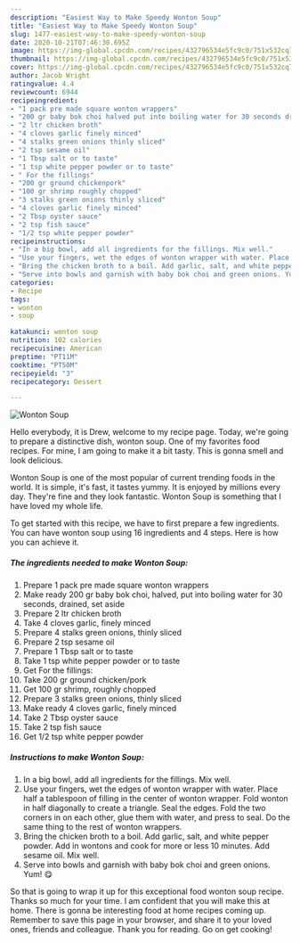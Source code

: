 ```yaml
---
description: "Easiest Way to Make Speedy Wonton Soup"
title: "Easiest Way to Make Speedy Wonton Soup"
slug: 1477-easiest-way-to-make-speedy-wonton-soup
date: 2020-10-21T07:46:30.695Z
image: https://img-global.cpcdn.com/recipes/432796534e5fc9c0/751x532cq70/wonton-soup-recipe-main-photo.jpg
thumbnail: https://img-global.cpcdn.com/recipes/432796534e5fc9c0/751x532cq70/wonton-soup-recipe-main-photo.jpg
cover: https://img-global.cpcdn.com/recipes/432796534e5fc9c0/751x532cq70/wonton-soup-recipe-main-photo.jpg
author: Jacob Wright
ratingvalue: 4.4
reviewcount: 6944
recipeingredient:
- "1 pack pre made square wonton wrappers"
- "200 gr baby bok choi halved put into boiling water for 30 seconds drained set aside"
- "2 ltr chicken broth"
- "4 cloves garlic finely minced"
- "4 stalks green onions thinly sliced"
- "2 tsp sesame oil"
- "1 Tbsp salt or to taste"
- "1 tsp white pepper powder or to taste"
- " For the fillings"
- "200 gr ground chickenpork"
- "100 gr shrimp roughly chopped"
- "3 stalks green onions thinly sliced"
- "4 cloves garlic finely minced"
- "2 Tbsp oyster sauce"
- "2 tsp fish sauce"
- "1/2 tsp white pepper powder"
recipeinstructions:
- "In a big bowl, add all ingredients for the fillings. Mix well."
- "Use your fingers, wet the edges of wonton wrapper with water. Place half a tablespoon of filling in the center of wonton wrapper. Fold wonton in half diagonally to create a triangle. Seal the edges. Fold the two corners in on each other, glue them with water, and press to seal. Do the same thing to the rest of wonton wrappers."
- "Bring the chicken broth to a boil. Add garlic, salt, and white pepper powder. Add in wontons and cook for more or less 10 minutes. Add sesame oil. Mix well."
- "Serve into bowls and garnish with baby bok choi and green onions. Yum! 😋"
categories:
- Recipe
tags:
- wonton
- soup

katakunci: wonton soup 
nutrition: 102 calories
recipecuisine: American
preptime: "PT11M"
cooktime: "PT50M"
recipeyield: "3"
recipecategory: Dessert

---
```



![Wonton Soup](https://img-global.cpcdn.com/recipes/432796534e5fc9c0/751x532cq70/wonton-soup-recipe-main-photo.jpg)

Hello everybody, it is Drew, welcome to my recipe page. Today, we're going to prepare a distinctive dish, wonton soup. One of my favorites food recipes. For mine, I am going to make it a bit tasty. This is gonna smell and look delicious.



Wonton Soup is one of the most popular of current trending foods in the world. It is simple, it's fast, it tastes yummy. It is enjoyed by millions every day. They're fine and they look fantastic. Wonton Soup is something that I have loved my whole life.


To get started with this recipe, we have to first prepare a few ingredients. You can have wonton soup using 16 ingredients and 4 steps. Here is how you can achieve it.

<!--inarticleads1-->

##### The ingredients needed to make Wonton Soup:

1. Prepare 1 pack pre made square wonton wrappers
1. Make ready 200 gr baby bok choi, halved, put into boiling water for 30 seconds, drained, set aside
1. Prepare 2 ltr chicken broth
1. Take 4 cloves garlic, finely minced
1. Prepare 4 stalks green onions, thinly sliced
1. Prepare 2 tsp sesame oil
1. Prepare 1 Tbsp salt or to taste
1. Take 1 tsp white pepper powder or to taste
1. Get  For the fillings:
1. Take 200 gr ground chicken/pork
1. Get 100 gr shrimp, roughly chopped
1. Prepare 3 stalks green onions, thinly sliced
1. Make ready 4 cloves garlic, finely minced
1. Take 2 Tbsp oyster sauce
1. Take 2 tsp fish sauce
1. Get 1/2 tsp white pepper powder




<!--inarticleads2-->

##### Instructions to make Wonton Soup:

1. In a big bowl, add all ingredients for the fillings. Mix well.
1. Use your fingers, wet the edges of wonton wrapper with water. Place half a tablespoon of filling in the center of wonton wrapper. Fold wonton in half diagonally to create a triangle. Seal the edges. Fold the two corners in on each other, glue them with water, and press to seal. Do the same thing to the rest of wonton wrappers.
1. Bring the chicken broth to a boil. Add garlic, salt, and white pepper powder. Add in wontons and cook for more or less 10 minutes. Add sesame oil. Mix well.
1. Serve into bowls and garnish with baby bok choi and green onions. Yum! 😋




So that is going to wrap it up for this exceptional food wonton soup recipe. Thanks so much for your time. I am confident that you will make this at home. There is gonna be interesting food at home recipes coming up. Remember to save this page in your browser, and share it to your loved ones, friends and colleague. Thank you for reading. Go on get cooking!
